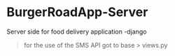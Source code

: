 # BurgerRoadApp-Server
Server side for food delivery application -django

> for the use of the SMS API got to base > views.py
